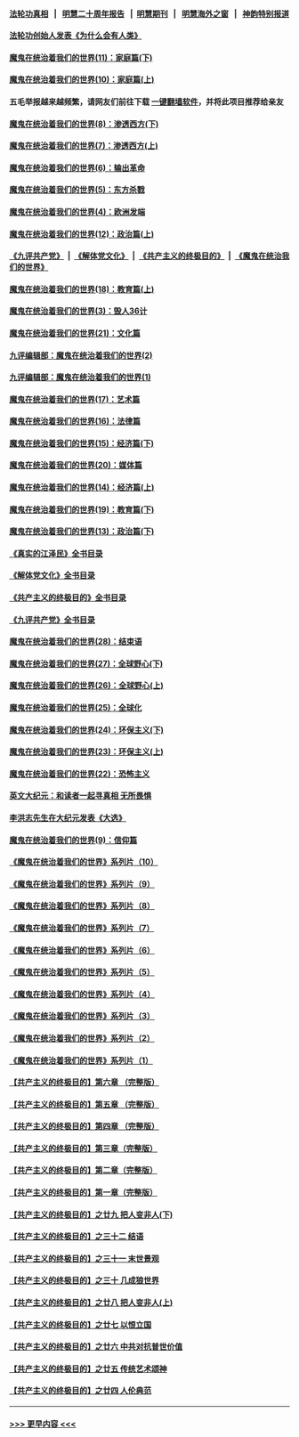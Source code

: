 #### [法轮功真相](https://github.com/gfw-breaker/truth/blob/master/README.md?t=0) &nbsp;&nbsp;|&nbsp;&nbsp; [明慧二十周年报告](https://github.com/gfw-breaker/mh-reports/blob/master/README.md?t=0) &nbsp;&nbsp;|&nbsp;&nbsp;[明慧期刊](https://github.com/gfw-breaker/mh-qikan) &nbsp;&nbsp;|&nbsp;&nbsp; [明慧海外之窗](https://github.com/gfw-breaker/mh-news/blob/master/README.md?t=0) &nbsp;&nbsp;|&nbsp;&nbsp; [神韵特别报道](https://github.com/gfw-breaker/mh-news/blob/master/shenyun.md?t=0)
#### [法轮功创始人发表《为什么会有人类》](../pages/nsc422/n13912117.md?t=03272143) 
#### [魔鬼在统治着我们的世界(11)：家庭篇(下)](../pages/nsc422/n10440961.md?t=03272143) 
#### [魔鬼在统治着我们的世界(10)：家庭篇(上)](../pages/nsc422/n10435448.md?t=03272143) 
#### 五毛举报越来越频繁，请网友们前往下载 [一键翻墙软件](https://github.com/gfw-breaker/ssr-accounts)，并将此项目推荐给亲友
#### [魔鬼在统治着我们的世界(8)：渗透西方(下)](../pages/nsc422/n10429603.md?t=03272143) 
#### [魔鬼在统治着我们的世界(7)：渗透西方(上)](../pages/nsc422/n10426013.md?t=03272143) 
#### [魔鬼在统治着我们的世界(6)：输出革命](../pages/nsc422/n10421536.md?t=03272143) 
#### [魔鬼在统治着我们的世界(5)：东方杀戮](../pages/nsc422/n10417707.md?t=03272143) 
#### [魔鬼在统治着我们的世界(4)：欧洲发端](../pages/nsc422/n10414890.md?t=03272143) 
#### [魔鬼在统治着我们的世界(12)：政治篇(上)](../pages/nsc422/n10444576.md?t=03272143) 
#### [《九评共产党》](https://github.com/begood0513/9ping.md/blob/master/README.md) &nbsp;|&nbsp; [《解体党文化》](../../../../jtdwh.md/blob/master/README.md)  &nbsp;|&nbsp; [《共产主义的终极目的》](../../../../gczydzjmd.md/blob/master/README.md) &nbsp;|&nbsp; [《魔鬼在统治我们的世界》](../../../../mgztzwmdsj.md/blob/master/README.md) 
#### [魔鬼在统治着我们的世界(18)：教育篇(上)](../pages/nsc422/n10526970.md?t=03272143) 
#### [魔鬼在统治着我们的世界(3)：毁人36计](../pages/nsc422/n10411583.md?t=03272143) 
#### [魔鬼在统治着我们的世界(21)：文化篇](../pages/nsc422/n10597706.md?t=03272143) 
#### [九评编辑部：魔鬼在统治着我们的世界(2)](../pages/nsc422/n10410036.md?t=03272143) 
#### [九评编辑部：魔鬼在统治着我们的世界(1)](../pages/nsc422/n10406825.md?t=03272143) 
#### [魔鬼在统治着我们的世界(17)：艺术篇](../pages/nsc422/n10499093.md?t=03272143) 
#### [魔鬼在统治着我们的世界(16)：法律篇](../pages/nsc422/n10485969.md?t=03272143) 
#### [魔鬼在统治着我们的世界(15)：经济篇(下)](../pages/nsc422/n10469975.md?t=03272143) 
#### [魔鬼在统治着我们的世界(20)：媒体篇](../pages/nsc422/n10586579.md?t=03272143) 
#### [魔鬼在统治着我们的世界(14)：经济篇(上)](../pages/nsc422/n10457370.md?t=03272143) 
#### [魔鬼在统治着我们的世界(19)：教育篇(下)](../pages/nsc422/n10564808.md?t=03272143) 
#### [魔鬼在统治着我们的世界(13)：政治篇(下)](../pages/nsc422/n10448270.md?t=03272143) 
#### [《真实的江泽民》全书目录](../pages/nsc422/n13721399.md?t=03272143) 
#### [《解体党文化》全书目录](../pages/nsc422/n13721157.md?t=03272143) 
#### [《共产主义的终极目的》全书目录](../pages/nsc422/n13721048.md?t=03272143) 
#### [《九评共产党》全书目录](../pages/nsc422/n13708085.md?t=03272143) 
#### [魔鬼在统治着我们的世界(28)：结束语](../pages/nsc422/n10936246.md?t=03272143) 
#### [魔鬼在统治着我们的世界(27)：全球野心(下)](../pages/nsc422/n10928319.md?t=03272143) 
#### [魔鬼在统治着我们的世界(26)：全球野心(上)](../pages/nsc422/n10900318.md?t=03272143) 
#### [魔鬼在统治着我们的世界(25)：全球化](../pages/nsc422/n10788205.md?t=03272143) 
#### [魔鬼在统治着我们的世界(24)：环保主义(下)](../pages/nsc422/n10695307.md?t=03272143) 
#### [魔鬼在统治着我们的世界(23)：环保主义(上)](../pages/nsc422/n10688613.md?t=03272143) 
#### [魔鬼在统治着我们的世界(22)：恐怖主义](../pages/nsc422/n10614727.md?t=03272143) 
#### [英文大纪元：和读者一起寻真相 无所畏惧](../pages/nsc422/n12542027.md?t=03272143) 
#### [李洪志先生在大纪元发表《大选》](../pages/nsc422/n12534746.md?t=03272143) 
#### [魔鬼在统治着我们的世界(9)：信仰篇](../pages/nsc422/n10432159.md?t=03272143) 
#### [《魔鬼在统治着我们的世界》系列片（10）](../pages/nsc422/n12292670.md?t=03272143) 
#### [《魔鬼在统治着我们的世界》系列片（9）](../pages/nsc422/n12290859.md?t=03272143) 
#### [《魔鬼在统治着我们的世界》系列片（8）](../pages/nsc422/n12287445.md?t=03272143) 
#### [《魔鬼在统治着我们的世界》系列片（7）](../pages/nsc422/n12283425.md?t=03272143) 
#### [《魔鬼在统治着我们的世界》系列片（6）](../pages/nsc422/n12282314.md?t=03272143) 
#### [《魔鬼在统治着我们的世界》系列片（5）](../pages/nsc422/n12281419.md?t=03272143) 
#### [《魔鬼在统治着我们的世界》系列片（4）](../pages/nsc422/n12274024.md?t=03272143) 
#### [《魔鬼在统治着我们的世界》系列片（3）](../pages/nsc422/n12271322.md?t=03272143) 
#### [《魔鬼在统治着我们的世界》系列片（2）](../pages/nsc422/n12269049.md?t=03272143) 
#### [《魔鬼在统治着我们的世界》系列片（1）](../pages/nsc422/n12267575.md?t=03272143) 
#### [【共产主义的终极目的】第六章 （完整版）](../pages/nsc422/n11428913.md?t=03272143) 
#### [【共产主义的终极目的】第五章 （完整版）](../pages/nsc422/n11428912.md?t=03272143) 
#### [【共产主义的终极目的】第四章 （完整版）](../pages/nsc422/n11428907.md?t=03272143) 
#### [【共产主义的终极目的】第三章（完整版）](../pages/nsc422/n11428848.md?t=03272143) 
#### [【共产主义的终极目的】第二章（完整版）](../pages/nsc422/n11428831.md?t=03272143) 
#### [【共产主义的终极目的】第一章（完整版）](../pages/nsc422/n11417651.md?t=03272143) 
#### [【共产主义的终极目的】之廿九 把人变非人(下)](../pages/nsc422/n11344140.md?t=03272143) 
#### [【共产主义的终极目的】之三十二 结语](../pages/nsc422/n11360535.md?t=03272143) 
#### [【共产主义的终极目的】之三十一 末世景观](../pages/nsc422/n11351129.md?t=03272143) 
#### [【共产主义的终极目的】之三十 几成狼世界](../pages/nsc422/n11348280.md?t=03272143) 
#### [【共产主义的终极目的】之廿八 把人变非人(上)](../pages/nsc422/n11340492.md?t=03272143) 
#### [【共产主义的终极目的】之廿七 以恨立国](../pages/nsc422/n11336944.md?t=03272143) 
#### [【共产主义的终极目的】之廿六 中共对抗普世价值](../pages/nsc422/n11324785.md?t=03272143) 
#### [【共产主义的终极目的】之廿五 传统艺术颂神](../pages/nsc422/n11296396.md?t=03272143) 
#### [【共产主义的终极目的】之廿四 人伦典范](../pages/nsc422/n11296397.md?t=03272143) 

----
#### [ >>> 更早内容 <<< ](../indexes/nsc422-earlier.md)
